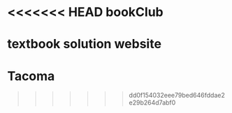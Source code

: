 <<<<<<< HEAD
bookClub
========

textbook solution website 
=======
Tacoma
======
>>>>>>> dd0f154032eee79bed646fddae2e29b264d7abf0
